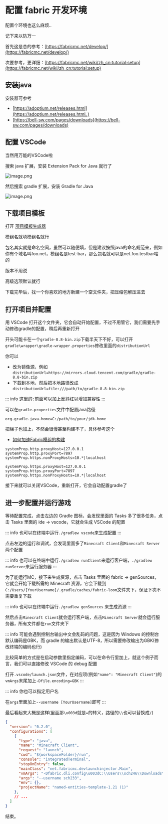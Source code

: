 # 配置 fabric 开发环境

配置个环境也这么麻烦..

记下来以防万一

首先这是总的参考：[https://fabricmc.net/develop/](https://fabricmc.net/develop/)

次要参考，更详细：[https://fabricmc.net/wiki/zh_cn:tutorial:setup](https://fabricmc.net/wiki/zh_cn:tutorial:setup)

## 安装java

安装器可参考

- [https://adoptium.net/releases.html](https://adoptium.net/releases.html。)
- [https://bell-sw.com/pages/downloads](https://bell-sw.com/pages/downloads)

## 配置 VSCode

当然用万能的VSCode啦

搜索 java 扩展，安装 Extension Pack for Java 就行了

![image.png](https://s2.loli.net/2024/08/18/cTEiZ7mH1VgYMKR.png)

然后搜索 gradle 扩展，安装 Gradle for Java

![image.png](https://s2.loli.net/2024/08/18/YDyFbcQ387ZvE9L.png)

## 下载项目模板

打开 [项目模板生成器](https://fabricmc.net/develop/template/)

模组名就填模组名就行

包名其实就是命名空间，虽然可以随便填，但是建议按照java的命名规范来，例如你有个域名叫foo.net，模组名是test-bar，那么包名就可以是net.foo.testbar啥的

版本不用说

高级选项默认就行

下载完毕后，找一个你喜欢的地方新建一个空文件夹，把压缩包解压进去

## 打开项目并配置

用 VSCode 打开这个文件夹，它会自动开始配置，不过不用管它，我们需要先手动修改gradle的配置，稍后再重新打开

开头可能卡在一个`gradle-8.8-bin.zip`下载半天下不好，可以打开`gradle\wrapper\gradle-wrapper.properties`修改里面的`distributionUrl`

你可以

- 改为镜像源，例如`distributionUrl=https://mirrors.cloud.tencent.com/gradle/gradle-8.8-bin.zip`
- 下载到本地，然后把本地路径改成`distributionUrl=file:///path/to/gradle-8.8-bin.zip`

::: info 这里的`:`前面可以加上反斜杠以增加兼容性
:::

可以在`gradle.properties`文件中配置java路径

```gradle.properties
org.gradle.java.home=C:/path/to/your/jdk-home
```

把梯子也加上，不然会很慢甚至构建不了，具体参考这个

- [如何加速Fabric模组的构建](https://fabricmc.cn/2021/06/28/%E5%A6%82%E4%BD%95%E5%8A%A0%E9%80%9FFabric%E6%A8%A1%E7%BB%84%E7%9A%84%E6%9E%84%E5%BB%BA/)

```gradle.properties
systemProp.http.proxyHost=127.0.0.1
systemProp.http.proxyPort=7897
systemProp.https.nonProxyHosts=10.*|localhost

systemProp.https.proxyHost=127.0.0.1
systemProp.https.proxyPort=7897
systemProp.https.nonProxyHosts=10.*|localhost
```

接下来就可以关闭VSCode，重新打开，它会自动配置gradle了

## 进一步配置并运行游戏

等待配置完成，点击左边的 Gradle 图标，会发现里面的 Tasks 多了很多任务，点击 Tasks 里面的 ide -> vscode，它就会生成 VSCode 的配置

::: info
也可以在终端中运行`./gradlew vscode`来生成配置
:::

点击左边的运行和调试，会发现里面多了`Minecraft Client`和`Minecraft Server`两个配置

::: info
也可以在终端中运行`./gradlew runClient`来运行客户端，`./gradlew runServer`来运行服务器
:::

为了能运行MC，接下来生成资源，点击 Tasks 里面的 fabric -> genSources，它就会开始下载所需的 Minecraft 资源，它会下载到`C:/Users/[YourUsername]/.gradle/caches/fabric-loom`文件夹下，保证下次不需要重复下载

::: info
也可以在终端中运行`./gradlew genSources` 来生成资源
:::

然后点击`Minecraft Client`就会运行客户端，点击`Minecraft Server`就会运行服务器，所有文件都在`run`文件夹下

::: info
可能会遇到控制台输出中文会乱码的问题，这是因为 Windows 的控制台默认编码是GBK，而 gradle 的输出默认是UTF-8，所以需要修改输出为GBK(修改终端的编码也行)

比较简单的方式是在启动参数里指定编码，可以在命令行里加上，就这个例子而言，我们可以直接修改 VSCode 的 debug 配置

打开`.vscode/launch.json`文件，在对应项(例如`"name": "Minecraft Client"`)的`vmArgs`末尾加上`-Dfile.encoding=GBK`
:::

::: info
你也可以指定用户名

在`args`里面加上`--username [YourUsername]`即可
:::

最后看起来大概是这样(里面那`\u003d`就是`=`的转义，路径的`\\`也可以替换成`/`)

```json
{
  "version": "0.2.0",
  "configurations": [
    {
      "type": "java",
      "name": "Minecraft Client",
      "request": "launch",
      "cwd": "${workspaceFolder}/run",
      "console": "integratedTerminal",
      "stopOnEntry": false,
      "mainClass": "net.fabricmc.devlaunchinjector.Main",
      "vmArgs": "-Dfabric.dli.config\u003dC:\\Users\\sch246\\Downloads\\named-entities-template-1.21@@0020(1)\\.gradle\\loom-cache\\launch.cfg -Dfabric.dli.env\u003dclient -Dfabric.dli.main\u003dnet.fabricmc.loader.impl.launch.knot.KnotClient -Dfile.encoding=GBK",
      "args": "--username sch233",
      "env": {},
      "projectName": "named-entities-template-1.21 (1)"
    },
    // ...
  ]
}
```

结束。